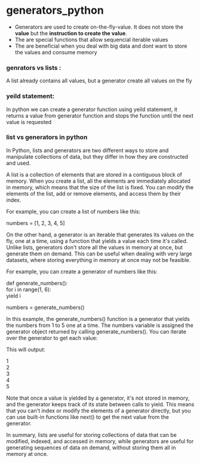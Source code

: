 # generators_python

- Generators are used to create on-the-fly-value. It does not store the **value** but the **instruction to create the value**.
- The are special functions that allow sequencial iterable values
- The are beneficial when you deal with big data and dont want to store the values and consume memory

### genrators vs lists :

A list already contains all values, but a generator create all values on the fly

### yeild statement:

In python we can create a generator function using yeild statement, it returns a value from generator function and stops the function until the next value is requested

### list vs generators in python

In Python, lists and generators are two different ways to store and manipulate collections of data, but they differ in how they are constructed and used.

A list is a collection of elements that are stored in a contiguous block of memory. When you create a list, all the elements are immediately allocated in memory, which means that the size of the list is fixed. You can modify the elements of the list, add or remove elements, and access them by their index.

For example, you can create a list of numbers like this:

numbers = [1, 2, 3, 4, 5]

On the other hand, a generator is an iterable that generates its values on the fly, one at a time, using a function that yields a value each time it's called. Unlike lists, generators don't store all the values in memory at once, but generate them on demand. This can be useful when dealing with very large datasets, where storing everything in memory at once may not be feasible.<br/>

For example, you can create a generator of numbers like this:<br/>

def generate_numbers():<br/>
    for i in range(1, 6):<br/>
        yield i<br/>

numbers = generate_numbers()<br/>

In this example, the generate_numbers() function is a generator that yields the numbers from 1 to 5 one at a time. The numbers variable is assigned the generator object returned by calling generate_numbers(). You can iterate over the generator to get each value:<br/>

This will output:<br/>

1<br/>
2<br/>
3<br/>
4<br/>
5<br/>

Note that once a value is yielded by a generator, it's not stored in memory, and the generator keeps track of its state between calls to yield. This means that you can't index or modify the elements of a generator directly, but you can use built-in functions like next() to get the next value from the generator.<br/>

In summary, lists are useful for storing collections of data that can be modified, indexed, and accessed in memory, while generators are useful for generating sequences of data on demand, without storing them all in memory at once.
